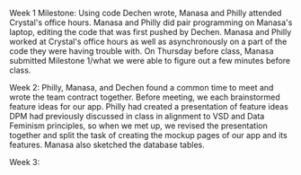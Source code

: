 Week 1 Milestone:
Using code Dechen wrote, Manasa and Philly attended Crystal's office hours. Manasa and Philly did pair programming on Manasa's laptop, editing the code that was first pushed by Dechen. Manasa and Philly worked at Crystal's office hours as well as asynchronously on a part of the code they were having trouble with.
On Thursday before class, Manasa submitted Milestone 1/what we were able to figure out a few minutes before class.


Week 2:
Philly, Manasa, and Dechen found a common time to meet and wrote the team contract together.
Before meeting, we each brainstormed feature ideas for our app. Philly had created a presentation of feature ideas DPM had previously discussed in class in alignment to VSD and Data Feminism principles, so when we met up, we revised the presentation together and split the task of creating the mockup pages of our app and its features. 
Manasa also sketched the database tables.

Week 3:
